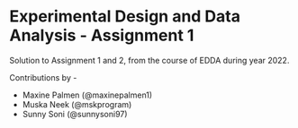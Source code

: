 # Experimental Design and Data Analysis - Assignment 1

Solution to Assignment 1 and 2, from the course of EDDA during year 2022.

Contributions by -

- Maxine Palmen (@maxinepalmen1)
- Muska Neek (@mskprogram)
- Sunny Soni (@sunnysoni97)

